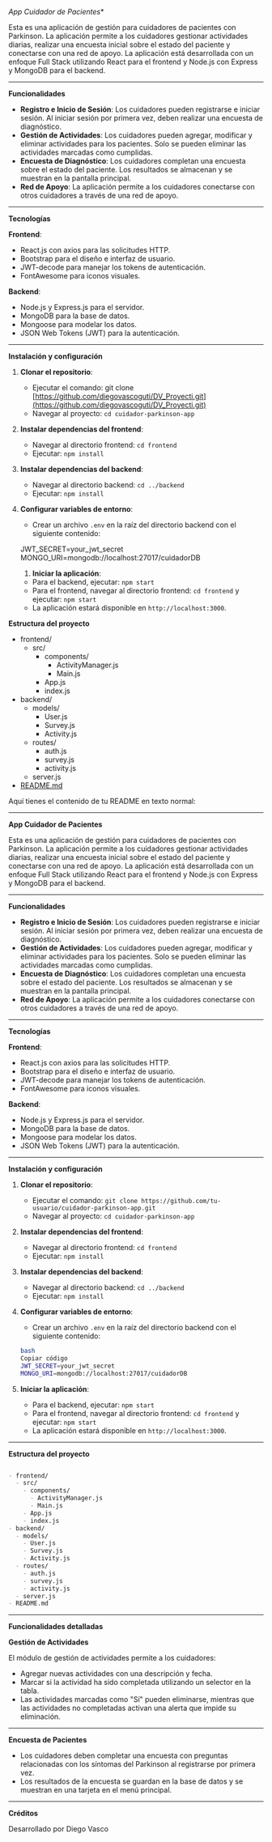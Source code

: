 *App Cuidador de Pacientes**

Esta es una aplicación de gestión para cuidadores de pacientes con Parkinson. La aplicación permite a los cuidadores gestionar actividades diarias, realizar una encuesta inicial sobre el estado del paciente y conectarse con una red de apoyo. La aplicación está desarrollada con un enfoque Full Stack utilizando React para el frontend y Node.js con Express y MongoDB para el backend.

---

**Funcionalidades**

- **Registro e Inicio de Sesión**: Los cuidadores pueden registrarse e iniciar sesión. Al iniciar sesión por primera vez, deben realizar una encuesta de diagnóstico.
- **Gestión de Actividades**: Los cuidadores pueden agregar, modificar y eliminar actividades para los pacientes. Solo se pueden eliminar las actividades marcadas como cumplidas.
- **Encuesta de Diagnóstico**: Los cuidadores completan una encuesta sobre el estado del paciente. Los resultados se almacenan y se muestran en la pantalla principal.
- **Red de Apoyo**: La aplicación permite a los cuidadores conectarse con otros cuidadores a través de una red de apoyo.

---

**Tecnologías**

**Frontend**:

- React.js con axios para las solicitudes HTTP.
- Bootstrap para el diseño e interfaz de usuario.
- JWT-decode para manejar los tokens de autenticación.
- FontAwesome para iconos visuales.

**Backend**:

- Node.js y Express.js para el servidor.
- MongoDB para la base de datos.
- Mongoose para modelar los datos.
- JSON Web Tokens (JWT) para la autenticación.

---

**Instalación y configuración**

1. **Clonar el repositorio**:
    - Ejecutar el comando: git clone [https://github.com/diegovascoguti/DV_Proyecti.git](https://github.com/diegovascoguti/DV_Proyecti.git)
    - Navegar al proyecto: `cd cuidador-parkinson-app`
2. **Instalar dependencias del frontend**:
    - Navegar al directorio frontend: `cd frontend`
    - Ejecutar: `npm install`
3. **Instalar dependencias del backend**:
    - Navegar al directorio backend: `cd ../backend`
    - Ejecutar: `npm install`
4. **Configurar variables de entorno**:
    - Crear un archivo `.env` en la raíz del directorio backend con el siguiente contenido:
    
    JWT_SECRET=your_jwt_secret
    MONGO_URI=mongodb://localhost:27017/cuidadorDB
    
    1. **Iniciar la aplicación**:
    - Para el backend, ejecutar: `npm start`
    - Para el frontend, navegar al directorio frontend: `cd frontend` y ejecutar: `npm start`
    - La aplicación estará disponible en `http://localhost:3000`.

**Estructura del proyecto**

- frontend/
    - src/
        - components/
            - ActivityManager.js
            - Main.js
        - App.js
        - index.js
- backend/
    - models/
        - User.js
        - Survey.js
        - Activity.js
    - routes/
        - auth.js
        - survey.js
        - activity.js
    - server.js
- [README.md](http://readme.md/)

Aquí tienes el contenido de tu README en texto normal:

---

**App Cuidador de Pacientes**

Esta es una aplicación de gestión para cuidadores de pacientes con Parkinson. La aplicación permite a los cuidadores gestionar actividades diarias, realizar una encuesta inicial sobre el estado del paciente y conectarse con una red de apoyo. La aplicación está desarrollada con un enfoque Full Stack utilizando React para el frontend y Node.js con Express y MongoDB para el backend.

---

**Funcionalidades**

- **Registro e Inicio de Sesión**: Los cuidadores pueden registrarse e iniciar sesión. Al iniciar sesión por primera vez, deben realizar una encuesta de diagnóstico.
- **Gestión de Actividades**: Los cuidadores pueden agregar, modificar y eliminar actividades para los pacientes. Solo se pueden eliminar las actividades marcadas como cumplidas.
- **Encuesta de Diagnóstico**: Los cuidadores completan una encuesta sobre el estado del paciente. Los resultados se almacenan y se muestran en la pantalla principal.
- **Red de Apoyo**: La aplicación permite a los cuidadores conectarse con otros cuidadores a través de una red de apoyo.

---

**Tecnologías**

**Frontend**:

- React.js con axios para las solicitudes HTTP.
- Bootstrap para el diseño e interfaz de usuario.
- JWT-decode para manejar los tokens de autenticación.
- FontAwesome para iconos visuales.

**Backend**:

- Node.js y Express.js para el servidor.
- MongoDB para la base de datos.
- Mongoose para modelar los datos.
- JSON Web Tokens (JWT) para la autenticación.

---

**Instalación y configuración**

1. **Clonar el repositorio**:
    - Ejecutar el comando: `git clone https://github.com/tu-usuario/cuidador-parkinson-app.git`
    - Navegar al proyecto: `cd cuidador-parkinson-app`
2. **Instalar dependencias del frontend**:
    - Navegar al directorio frontend: `cd frontend`
    - Ejecutar: `npm install`
3. **Instalar dependencias del backend**:
    - Navegar al directorio backend: `cd ../backend`
    - Ejecutar: `npm install`
4. **Configurar variables de entorno**:
    - Crear un archivo `.env` en la raíz del directorio backend con el siguiente contenido:
    
    ```bash
    bash
    Copiar código
    JWT_SECRET=your_jwt_secret
    MONGO_URI=mongodb://localhost:27017/cuidadorDB
    
    ```
    
5. **Iniciar la aplicación**:
    - Para el backend, ejecutar: `npm start`
    - Para el frontend, navegar al directorio frontend: `cd frontend` y ejecutar: `npm start`
    - La aplicación estará disponible en `http://localhost:3000`.

---

**Estructura del proyecto**

```markdown

- frontend/
  - src/
    - components/
      - ActivityManager.js
      - Main.js
    - App.js
    - index.js
- backend/
  - models/
    - User.js
    - Survey.js
    - Activity.js
  - routes/
    - auth.js
    - survey.js
    - activity.js
  - server.js
- README.md

```

---

**Funcionalidades detalladas**

**Gestión de Actividades**

El módulo de gestión de actividades permite a los cuidadores:

- Agregar nuevas actividades con una descripción y fecha.
- Marcar si la actividad ha sido completada utilizando un selector en la tabla.
- Las actividades marcadas como "Sí" pueden eliminarse, mientras que las actividades no completadas activan una alerta que impide su eliminación.

---

**Encuesta de Pacientes**

- Los cuidadores deben completar una encuesta con preguntas relacionadas con los síntomas del Parkinson al registrarse por primera vez.
- Los resultados de la encuesta se guardan en la base de datos y se muestran en una tarjeta en el menú principal.

---

**Créditos**

Desarrollado por Diego Vasco
